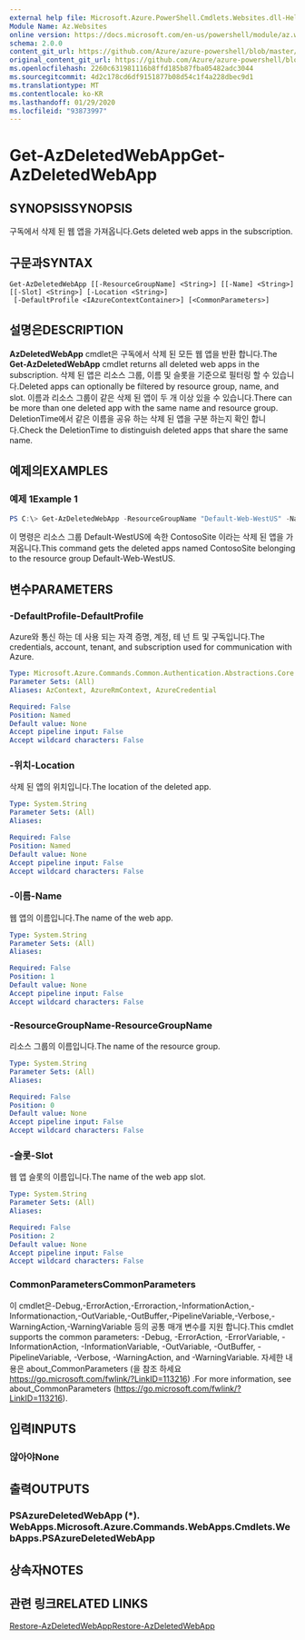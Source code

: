 ```yaml
---
external help file: Microsoft.Azure.PowerShell.Cmdlets.Websites.dll-Help.xml
Module Name: Az.Websites
online version: https://docs.microsoft.com/en-us/powershell/module/az.websites/get-azdeletedwebapp
schema: 2.0.0
content_git_url: https://github.com/Azure/azure-powershell/blob/master/src/Websites/Websites/help/Get-AzDeletedWebApp.md
original_content_git_url: https://github.com/Azure/azure-powershell/blob/master/src/Websites/Websites/help/Get-AzDeletedWebApp.md
ms.openlocfilehash: 2260c631981116b8ffd185b87fba05482adc3044
ms.sourcegitcommit: 4d2c178cd6df9151877b08d54c1f4a228dbec9d1
ms.translationtype: MT
ms.contentlocale: ko-KR
ms.lasthandoff: 01/29/2020
ms.locfileid: "93873997"
---
```

# <span data-ttu-id="abf0e-101">Get-AzDeletedWebApp</span><span class="sxs-lookup"><span data-stu-id="abf0e-101">Get-AzDeletedWebApp</span></span>

## <span data-ttu-id="abf0e-102">SYNOPSIS</span><span class="sxs-lookup"><span data-stu-id="abf0e-102">SYNOPSIS</span></span>
<span data-ttu-id="abf0e-103">구독에서 삭제 된 웹 앱을 가져옵니다.</span><span class="sxs-lookup"><span data-stu-id="abf0e-103">Gets deleted web apps in the subscription.</span></span>

## <span data-ttu-id="abf0e-104">구문과</span><span class="sxs-lookup"><span data-stu-id="abf0e-104">SYNTAX</span></span>

```
Get-AzDeletedWebApp [[-ResourceGroupName] <String>] [[-Name] <String>] [[-Slot] <String>] [-Location <String>]
 [-DefaultProfile <IAzureContextContainer>] [<CommonParameters>]
```

## <span data-ttu-id="abf0e-105">설명은</span><span class="sxs-lookup"><span data-stu-id="abf0e-105">DESCRIPTION</span></span>
<span data-ttu-id="abf0e-106">**AzDeletedWebApp** cmdlet은 구독에서 삭제 된 모든 웹 앱을 반환 합니다.</span><span class="sxs-lookup"><span data-stu-id="abf0e-106">The **Get-AzDeletedWebApp** cmdlet returns all deleted web apps in the subscription.</span></span> <span data-ttu-id="abf0e-107">삭제 된 앱은 리소스 그룹, 이름 및 슬롯을 기준으로 필터링 할 수 있습니다.</span><span class="sxs-lookup"><span data-stu-id="abf0e-107">Deleted apps can optionally be filtered by resource group, name, and slot.</span></span> <span data-ttu-id="abf0e-108">이름과 리소스 그룹이 같은 삭제 된 앱이 두 개 이상 있을 수 있습니다.</span><span class="sxs-lookup"><span data-stu-id="abf0e-108">There can be more than one deleted app with the same name and resource group.</span></span> <span data-ttu-id="abf0e-109">DeletionTime에서 같은 이름을 공유 하는 삭제 된 앱을 구분 하는지 확인 합니다.</span><span class="sxs-lookup"><span data-stu-id="abf0e-109">Check the DeletionTime to distinguish deleted apps that share the same name.</span></span>

## <span data-ttu-id="abf0e-110">예제의</span><span class="sxs-lookup"><span data-stu-id="abf0e-110">EXAMPLES</span></span>

### <span data-ttu-id="abf0e-111">예제 1</span><span class="sxs-lookup"><span data-stu-id="abf0e-111">Example 1</span></span>
```powershell
PS C:\> Get-AzDeletedWebApp -ResourceGroupName "Default-Web-WestUS" -Name "ContosoSite"
```

<span data-ttu-id="abf0e-112">이 명령은 리소스 그룹 Default-WestUS에 속한 ContosoSite 이라는 삭제 된 앱을 가져옵니다.</span><span class="sxs-lookup"><span data-stu-id="abf0e-112">This command gets the deleted apps named ContosoSite belonging to the resource group Default-Web-WestUS.</span></span>

## <span data-ttu-id="abf0e-113">변수</span><span class="sxs-lookup"><span data-stu-id="abf0e-113">PARAMETERS</span></span>

### <span data-ttu-id="abf0e-114">-DefaultProfile</span><span class="sxs-lookup"><span data-stu-id="abf0e-114">-DefaultProfile</span></span>
<span data-ttu-id="abf0e-115">Azure와 통신 하는 데 사용 되는 자격 증명, 계정, 테 넌 트 및 구독입니다.</span><span class="sxs-lookup"><span data-stu-id="abf0e-115">The credentials, account, tenant, and subscription used for communication with Azure.</span></span>

```yaml
Type: Microsoft.Azure.Commands.Common.Authentication.Abstractions.Core.IAzureContextContainer
Parameter Sets: (All)
Aliases: AzContext, AzureRmContext, AzureCredential

Required: False
Position: Named
Default value: None
Accept pipeline input: False
Accept wildcard characters: False
```

### <span data-ttu-id="abf0e-116">-위치</span><span class="sxs-lookup"><span data-stu-id="abf0e-116">-Location</span></span>
<span data-ttu-id="abf0e-117">삭제 된 앱의 위치입니다.</span><span class="sxs-lookup"><span data-stu-id="abf0e-117">The location of the deleted app.</span></span>

```yaml
Type: System.String
Parameter Sets: (All)
Aliases:

Required: False
Position: Named
Default value: None
Accept pipeline input: False
Accept wildcard characters: False
```

### <span data-ttu-id="abf0e-118">-이름</span><span class="sxs-lookup"><span data-stu-id="abf0e-118">-Name</span></span>
<span data-ttu-id="abf0e-119">웹 앱의 이름입니다.</span><span class="sxs-lookup"><span data-stu-id="abf0e-119">The name of the web app.</span></span>

```yaml
Type: System.String
Parameter Sets: (All)
Aliases:

Required: False
Position: 1
Default value: None
Accept pipeline input: False
Accept wildcard characters: False
```

### <span data-ttu-id="abf0e-120">-ResourceGroupName</span><span class="sxs-lookup"><span data-stu-id="abf0e-120">-ResourceGroupName</span></span>
<span data-ttu-id="abf0e-121">리소스 그룹의 이름입니다.</span><span class="sxs-lookup"><span data-stu-id="abf0e-121">The name of the resource group.</span></span>

```yaml
Type: System.String
Parameter Sets: (All)
Aliases:

Required: False
Position: 0
Default value: None
Accept pipeline input: False
Accept wildcard characters: False
```

### <span data-ttu-id="abf0e-122">-슬롯</span><span class="sxs-lookup"><span data-stu-id="abf0e-122">-Slot</span></span>
<span data-ttu-id="abf0e-123">웹 앱 슬롯의 이름입니다.</span><span class="sxs-lookup"><span data-stu-id="abf0e-123">The name of the web app slot.</span></span>

```yaml
Type: System.String
Parameter Sets: (All)
Aliases:

Required: False
Position: 2
Default value: None
Accept pipeline input: False
Accept wildcard characters: False
```

### <span data-ttu-id="abf0e-124">CommonParameters</span><span class="sxs-lookup"><span data-stu-id="abf0e-124">CommonParameters</span></span>
<span data-ttu-id="abf0e-125">이 cmdlet은-Debug,-ErrorAction,-Erroraction,-InformationAction,-Informationaction,-OutVariable,-OutBuffer,-PipelineVariable,-Verbose,-WarningAction,-WarningVariable 등의 공통 매개 변수를 지원 합니다.</span><span class="sxs-lookup"><span data-stu-id="abf0e-125">This cmdlet supports the common parameters: -Debug, -ErrorAction, -ErrorVariable, -InformationAction, -InformationVariable, -OutVariable, -OutBuffer, -PipelineVariable, -Verbose, -WarningAction, and -WarningVariable.</span></span> <span data-ttu-id="abf0e-126">자세한 내용은 about_CommonParameters (을 참조 하세요 https://go.microsoft.com/fwlink/?LinkID=113216) .</span><span class="sxs-lookup"><span data-stu-id="abf0e-126">For more information, see about_CommonParameters (https://go.microsoft.com/fwlink/?LinkID=113216).</span></span>

## <span data-ttu-id="abf0e-127">입력</span><span class="sxs-lookup"><span data-stu-id="abf0e-127">INPUTS</span></span>

### <span data-ttu-id="abf0e-128">않아야</span><span class="sxs-lookup"><span data-stu-id="abf0e-128">None</span></span>

## <span data-ttu-id="abf0e-129">출력</span><span class="sxs-lookup"><span data-stu-id="abf0e-129">OUTPUTS</span></span>

### <span data-ttu-id="abf0e-130">PSAzureDeletedWebApp (\*). WebApps.</span><span class="sxs-lookup"><span data-stu-id="abf0e-130">Microsoft.Azure.Commands.WebApps.Cmdlets.WebApps.PSAzureDeletedWebApp</span></span>

## <span data-ttu-id="abf0e-131">상속자</span><span class="sxs-lookup"><span data-stu-id="abf0e-131">NOTES</span></span>

## <span data-ttu-id="abf0e-132">관련 링크</span><span class="sxs-lookup"><span data-stu-id="abf0e-132">RELATED LINKS</span></span>

[<span data-ttu-id="abf0e-133">Restore-AzDeletedWebApp</span><span class="sxs-lookup"><span data-stu-id="abf0e-133">Restore-AzDeletedWebApp</span></span>](./Restore-AzDeletedWebApp.md)